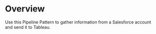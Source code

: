 # Overview

Use this Pipeline Pattern to gather information from a Salesforce account and send it to Tableau.
